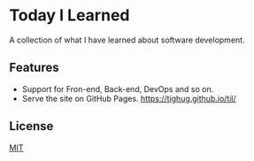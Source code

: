 # Today I Learned

A collection of what I have learned about software development.

## Features

-   Support for Fron-end, Back-end, DevOps and so on.
-   Serve the site on GitHub Pages. https://tighug.github.io/til/

## License

[MIT](./LICENSE)
